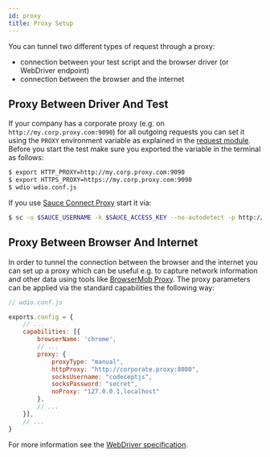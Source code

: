 ```yaml
---
id: proxy
title: Proxy Setup
---
```


You can tunnel two different types of request through a proxy:

- connection between your test script and the browser driver (or WebDriver endpoint)
- connection between the browser and the internet

## Proxy Between Driver And Test

If your company has a corporate proxy (e.g. on `http://my.corp.proxy.com:9090`) for all outgoing requests you can set it using the `PROXY` environment variable as explained in the [request module](https://github.com/request/request#controlling-proxy-behaviour-using-environment-variables). Before you start the test make sure you exported the variable in the terminal as follows:

```sh
$ export HTTP_PROXY=http://my.corp.proxy.com:9090
$ export HTTPS_PROXY=https://my.corp.proxy.com:9090
$ wdio wdio.conf.js
```

If you use [Sauce Connect Proxy](https://wiki.saucelabs.com/display/DOCS/Sauce+Connect+Proxy) start it via:

```sh
$ sc -u $SAUCE_USERNAME -k $SAUCE_ACCESS_KEY --no-autodetect -p http://my.corp.proxy.com:9090
```

## Proxy Between Browser And Internet

In order to tunnel the connection between the browser and the internet you can set up a proxy which can be useful e.g. to capture network information and other data using tools like [BrowserMob Proxy](https://github.com/lightbody/browsermob-proxy). The proxy parameters can be applied via the standard capabilities the following way:

```js
// wdio.conf.js

exports.config = {
    // ...
    capabilities: [{
        browserName: 'chrome',
        // ...
        proxy: {
            proxyType: "manual",
            httpProxy: "http://corporate.proxy:8080",
            socksUsername: "codeceptjs",
            socksPassword: "secret",
            noProxy: "127.0.0.1,localhost"
        },
        // ...
    }],
    // ...
}
```

For more information see the [WebDriver specification](https://w3c.github.io/webdriver/#proxy).